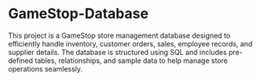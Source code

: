 # GameStop-Database
This project is a GameStop store management database designed to efficiently handle inventory, customer orders, sales, employee records, and supplier details. The database is structured using SQL and includes pre-defined tables, relationships, and sample data to help manage store operations seamlessly.
